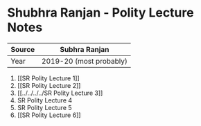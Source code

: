 # Shubhra Ranjan - Polity Lecture Notes

| Source | Subhra Ranjan           |
| ------- | ----------------------- |
| Year    | 2019-20 (most probably) |

1. [[SR Polity Lecture 1]]
2. [[SR Polity Lecture 2]]
3. [[../../../../SR Polity Lecture 3]]
4. SR Polity Lecture 4
5. SR Polity Lecture 5
6. [[SR Polity Lecture 6]]


	
	 
	 
